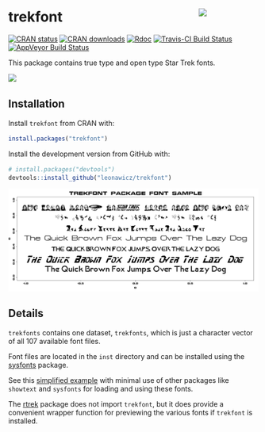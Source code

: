 
<!-- README.md is generated from README.Rmd. Please edit that file -->
trekfont <a hef="https://github.com/leonawicz/trekfont/blob/master/data-raw/trekfont.png?raw=true" _target="blank"><img src="https://github.com/leonawicz/trekfont/blob/master/data-raw/trekfont-small.png?raw=true" style="margin-left:10px;margin-bottom:5px;" width="120" align="right"></a>
===============================================================================================================================================================================================================================================================================================

[![CRAN status](http://www.r-pkg.org/badges/version/trekfont)](https://cran.r-project.org/package=trekfont) [![CRAN downloads](http://cranlogs.r-pkg.org/badges/grand-total/trekfont)](https://cran.r-project.org/package=trekfont) [![Rdoc](http://www.rdocumentation.org/badges/version/trekfont)](http://www.rdocumentation.org/packages/trekfont) [![Travis-CI Build Status](https://travis-ci.org/leonawicz/trekfont.svg?branch=master)](https://travis-ci.org/leonawicz/trekfont) [![AppVeyor Build Status](https://ci.appveyor.com/api/projects/status/github/leonawicz/trekfont?branch=master&svg=true)](https://ci.appveyor.com/project/leonawicz/trekfont)

This package contains true type and open type Star Trek fonts.

<img src="https://raw.githubusercontent.com/leonawicz/rtrek/master/data-raw/images/font_preview.png">

Installation
------------

Install `trekfont` from CRAN with:

``` r
install.packages("trekfont")
```

Install the development version from GitHub with:

``` r
# install.packages("devtools")
devtools::install_github("leonawicz/trekfont")
```

<img src="https://raw.githubusercontent.com/leonawicz/blog/master/static/img/post/trekfont_plot.png">

Details
-------

`trekfonts` contains one dataset, `trekfonts`, which is just a character vector of all 107 available font files.

Font files are located in the `inst` directory and can be installed using the [sysfonts](https://CRAN.R-project.org/package=sysfonts) package.

See this [simplified example](https://leonawicz.github.io/blog/post/trekfont-star-trek-themed-fonts-package/) with minimal use of other packages like `showtext` and `sysfonts` for loading and using these fonts.

The [rtrek](https://github.com/leonawicz/rtrek) package does not import `trekfont`, but it does provide a convenient wrapper function for previewing the various fonts if `trekfont` is installed.
